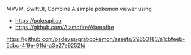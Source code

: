 MVVM, SwiftUI, Combine
A simple pokemon viewer using
- https://pokeapi.co
- https://github.com/Alamofire/Alamofire



https://github.com/psdevss/grabpokemon/assets/29653183/a1cbfeeb-5dbc-4f9e-91fd-a3e27e9252fd

